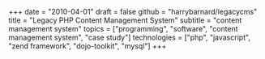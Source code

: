 +++
date = "2010-04-01"
draft = false
github = "harrybarnard/legacycms"
title = "Legacy PHP Content Management System"
subtitle = "content management system"
topics = ["programming", "software", "content management system", "case study"]
technologies = ["php", "javascript", "zend framework", "dojo-toolkit", "mysql"]
+++

